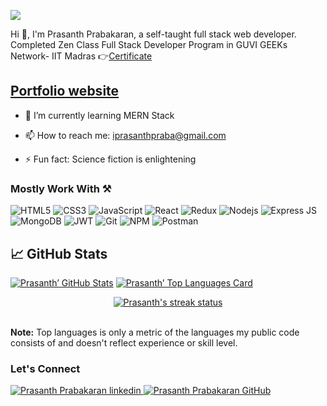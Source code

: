 ![](https://visitor-badge.glitch.me/badge?page_id=prasanthprabakaran.prasanthprabakaran)

Hi 👋, I'm Prasanth Prabakaran,
a self-taught full stack web developer.
Completed Zen Class Full Stack Developer Program in GUVI GEEKs Network- IIT Madras
👉<a href="https://www.guvi.in/verify-certificate?id=94it8lB6b31fs93671" target="_blank">Certificate<a/>
<h2><a href="https://prasanthpraba.tech" target="_blank">Portfolio website</a></h2>
  
- 🌱 I’m currently learning MERN Stack 
  
- 📫 How to reach me: iprasanthpraba@gmail.com
  
- ⚡ Fun fact: Science fiction is enlightening

### Mostly Work With ⚒

![HTML5](https://img.shields.io/badge/HTML5-E34F26?style=for-the-badge&logo=html5&logoColor=white)
![CSS3](https://img.shields.io/badge/CSS3-1572B6?style=for-the-badge&logo=css3&logoColor=white)
![JavaScript](https://img.shields.io/badge/JavaScript-F7DF1E?style=for-the-badge&logo=javascript&logoColor=black)
![React](https://img.shields.io/badge/React-20232A?style=for-the-badge&logo=react&logoColor=61DAFB)
![Redux](https://img.shields.io/badge/Redux-593D88?style=for-the-badge&logo=redux&logoColor=white)
![Nodejs](https://img.shields.io/badge/Node.js-339933?style=for-the-badge&logo=nodedotjs&logoColor=white)
![Express JS](https://img.shields.io/badge/Express%20JS-ffffff?style=for-the-badge&logo=express&logoColor=black)
![MongoDB](https://img.shields.io/badge/MongoDB-4EA94B?style=for-the-badge&logo=mongodb&logoColor=white)
![JWT](https://img.shields.io/badge/JWT-000000?style=for-the-badge&logo=JSON%20web%20tokens&logoColor=white)
![Git](https://img.shields.io/badge/Git-EF4E32?style=for-the-badge&logo=git&logoColor=white)
![NPM](https://img.shields.io/badge/npm-CB3837?style=for-the-badge&logo=npm&logoColor=white)
![Postman](https://img.shields.io/badge/Postman-FF6C37?style=for-the-badge&logo=Postman&logoColor=white)

  
## &#x1f4c8; GitHub Stats
<section>
<a href="/#"><img src="https://github-readme-stats.vercel.app/api?username=prasanthprabakaran&theme=algolia&show_icons=true&count_private=true&hide_border=true&bg_color=0D1117" alt="Prasanth’ GitHub Stats" /><a/>
<a href="/#"><img src="https://github-readme-stats.vercel.app/api/top-langs/?username=prasanthprabakaran&layout=compact&theme=algolia&hide_border=true&bg_color=0D1117" alt="Prasanth’ Top Languages Card" /><a/>
<br/>
<p align='center'>
  <a href="/#">
    <img src="https://github-readme-streak-stats.herokuapp.com/?user=prasanthprabakaran&theme=algolia&hide_border=true&stroke=0000&background=060A0CD0" alt="Prasanth's streak status" />
  <a/>
 </p>
 <br/>
  <b>Note:</b> Top languages is only a metric of the languages my public code consists of and doesn't reflect experience or skill level.
<section/>
 
### Let's Connect
<div>
 <a href="https://www.linkedin.com/in/prasanthprabakaran" target="_blank">
<img src=https://img.shields.io/badge/linkedin-%231E77B5.svg?&style=for-the-badge&logo=linkedin&logoColor=white alt="Prasanth Prabakaran linkedin" style="margin-bottom: 5px;" />
</a>

<a href="https://github.com/prasanthprabakaran" target="_blank">
<img src=https://img.shields.io/badge/GitHub-100000?style=for-the-badge&logo=github&logoColor=white alt="Prasanth Prabakaran GitHub" style="margin-bottom: 5px;" />
</a>
  
<div/>

<!--
**prasanthprabakaran/prasanthprabakaran** is a ✨ _special_ ✨ repository because its `README.md` (this file) appears on your GitHub profile.

Here are some ideas to get you started:

- 🌱 I’m currently learning MERN Stack 
- 📫 How to reach me: iprasanthpraba@gmail.com
- ⚡ Fun fact: Science fiction is enlightening
-->
<!-- ![SCSS](https://img.shields.io/badge/SCSS-C96196?style=for-the-badge&logo=sass&logoColor=white) -->
<!-- ![Typescript](https://img.shields.io/badge/Typescript-3178c6?style=for-the-badge&logo=typescript&logoColor=white) -->
<!-- ![Figma](https://img.shields.io/badge/Figma-F24E1E?style=for-the-badge&logo=figma&logoColor=white) -->
<!-- ![Bootstrap5](https://img.shields.io/badge/Bootstrap-563D7C?style=for-the-badge&logo=bootstrap&logoColor=white) -->
<!-- [MySql](https://img.shields.io/badge/MySQL-005C84?style=for-the-badge&logo=mysql&logoColor=white) -->
<!-- [JWT](https://img.shields.io/badge/JWT-000000?style=for-the-badge&logo=JSON%20web%20tokens&logoColor=white) -->

